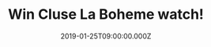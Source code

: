 ---
campaign-uuid: "c-96c44ce7-f78a-442e-a3fc-77d2351b0358"
type: "Competition"
category: "Gifts"
date: "2019-01-25T09:00:00.000Z"
end-date: "2019-02-25T23:59:00.000Z"
disable-form: false
is_promoted: false
has_entry_page: true
title: "Win Cluse La Boheme watch!"
competition-description: "<p>A schmuckes treasure for your treasure chest. The rose\
  \ gold La Boheme by Cluse impress with their timeless and elegant design. This is\
  \ the finishing touch to any outfit and radiates with its simple, elegant look and\
  \ feel your very own unique charm.</p>\n<p>Feeling pretty has never been so easy.</p>\n"
hero-header: "Win Cluse La Boheme watch!"
terms-confirmation: "N/A"
banner-img: "https://assets.expresslyapp.com/asset-4b779e8a-cc4f-4096-8913-7ff49ec190bb.jpg"
logo-left-href: "http://club.expressly.io"
logo-left-image: "https://assets.expresslyapp.com/asset-c69225e5-faef-4469-830f-e2375bb3cd18.jpg"
logo-left-title: "Expressly Club"
bg-image-hero: "https://assets.expresslyapp.com/asset-52624657-cecb-417d-bd84-0dbeb3aefbef.jpg"
bg-image-first: "https://assets.expresslyapp.com/asset-4661a3bb-5bc1-4ce1-8794-1cf7708709d3.jpg"
section1-content: "<p>To ensure the fine detail of La Boheme and the 2\_hand quartz\
  \ movement, which is covered by an almost very thin stainless steel case in rose\
  \ gold includes. In addition, this timer is an shape converter, because the replaceable\
  \ bracelet you can store your daily companion its entirely according to your taste\
  \ and style.</p>\n<p>Enter the form below for a chance to win. Cluse, Extremely\
  \ brilliant!</p>\n"
entry-title: "Win Cluse La Boheme watch!"
entry-content: "<p>Enter the draw to win Cluse La Boheme watch\nby completing the\
  \ form below before 23:59 on 25th of February 2019.</p>\n"
has-winner: true
winner-title: "CONGRATULATIONS to Rachel C. who won a Cluse watch!"
winner-banner: "https://assets.expresslyapp.com/asset-abecfc51-2f43-4782-9145-540ea8d9c076.jpg"
prize-description: "Cluse La Boheme watch in black."
country-restrictions:
- "GB"
---